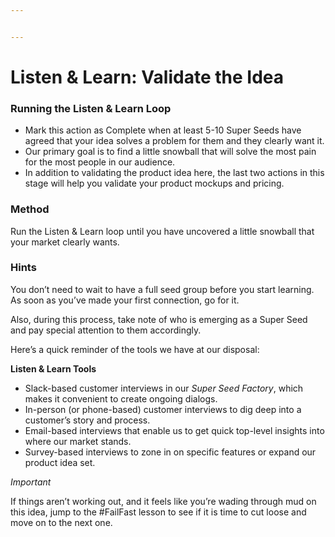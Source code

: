 ```yaml
---


---
```


<h1 id="listen--learn-validate-the-idea">Listen &amp; Learn: Validate the Idea</h1>
<h3 id="running-the-listen--learn-loop">Running the Listen &amp; Learn Loop</h3>
<ul>
<li>Mark this action as Complete when at least 5-10 Super Seeds have agreed that your idea solves a problem for them and they clearly want it.</li>
<li>Our primary goal is to find a little snowball that will solve the most pain for the most people in our audience.</li>
<li>In addition to validating the product idea here, the last two actions in this stage will help you validate your product mockups and pricing.</li>
</ul>
<h3 id="method">Method</h3>
<p>Run the Listen &amp; Learn loop until you have uncovered a little snowball that your market clearly wants.</p>
<h3 id="hints">Hints</h3>
<p>You don’t need to wait to have a full seed group before you start learning. As soon as you’ve made your first connection, go for it.</p>
<p>Also, during this process, take note of who is emerging as a Super Seed and pay special attention to them accordingly.</p>
<p>Here’s a quick reminder of the tools we have at our disposal:</p>
<p><strong>Listen &amp; Learn Tools</strong></p>
<ul>
<li>Slack-based customer interviews in our  <em>Super Seed Factory</em>, which makes it convenient to create ongoing dialogs.</li>
<li>In-person (or phone-based) customer interviews to dig deep into a customer’s story and process.</li>
<li>Email-based interviews that enable us to get quick top-level insights into where our market stands.</li>
<li>Survey-based interviews to zone in on specific features or expand our product idea set.</li>
</ul>
<p><em>Important</em></p>
<p>If things aren’t working out, and it feels like you’re wading through mud on this idea, jump to the #FailFast lesson to see if it is time to cut loose and move on to the next one.</p>

